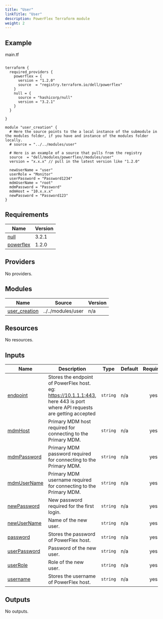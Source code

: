 ```yaml
---
title: "User"
linkTitle: "User"
description: PowerFlex Terraform module
weight: 2
---
```

<!--
Copyright (c) 2024 Dell Inc., or its subsidiaries. All Rights Reserved.

Licensed under the Mozilla Public License Version 2.0 (the "License");
you may not use this file except in compliance with the License.
You may obtain a copy of the License at

    http://mozilla.org/MPL/2.0/


Unless required by applicable law or agreed to in writing, software
distributed under the License is distributed on an "AS IS" BASIS,
WITHOUT WARRANTIES OR CONDITIONS OF ANY KIND, either express or implied.
See the License for the specific language governing permissions and
limitations under the License.
-->
## Example

main.tf
```hcl

terraform {
  required_providers {
    powerflex = {
      version = "1.2.0"
      source  = "registry.terraform.io/dell/powerflex"
    }
    null = {  
      source = "hashicorp/null"  
      version = "3.2.1"  
    }
  }
    
}

module "user_creation" {
  # Here the source points to the a local instance of the submodule in the modules folder, if you have and instance of the modules folder locally. 
  # source = "../../modules/user"

  # Here is an example of a source that pulls from the registry
  source  = "dell/modules/powerflex//modules/user"
  version = "x.x.x" // pull in the latest version like "1.2.0"

  newUserName = "user"
  userRole = "Monitor"
  userPassword = "Password1234"
  mdmUserName = "root"
  mdmPassword = "Password"
  mdmHost = "10.x.x.x"
  newPassword = "Password123"
}
```

<!-- BEGIN_TF_DOCS -->
## Requirements

| Name | Version |
|------|---------|
| <a name="requirement_null"></a> [null](#requirement\_null) | 3.2.1 |
| <a name="requirement_powerflex"></a> [powerflex](#requirement\_powerflex) | 1.2.0 |

## Providers

No providers.

## Modules

| Name | Source | Version |
|------|--------|---------|
| <a name="module_user_creation"></a> [user\_creation](#module\_user\_creation) | ../../modules/user | n/a |

## Resources

No resources.

## Inputs

| Name | Description | Type | Default | Required |
|------|-------------|------|---------|:--------:|
| <a name="input_endpoint"></a> [endpoint](#input\_endpoint) | Stores the endpoint of PowerFlex host. eg: https://10.1.1.1:443, here 443 is port where API requests are getting accepted | `string` | n/a | yes |
| <a name="input_mdmHost"></a> [mdmHost](#input\_mdmHost) | Primary MDM host required for connecting to the Primary MDM. | `string` | n/a | yes |
| <a name="input_mdmPassword"></a> [mdmPassword](#input\_mdmPassword) | Primary MDM password required for connecting to the Primary MDM. | `string` | n/a | yes |
| <a name="input_mdmUserName"></a> [mdmUserName](#input\_mdmUserName) | Primary MDM username required for connecting to the Primary MDM. | `string` | n/a | yes |
| <a name="input_newPassword"></a> [newPassword](#input\_newPassword) | New password required for the first login. | `string` | n/a | yes |
| <a name="input_newUserName"></a> [newUserName](#input\_newUserName) | Name of the new user. | `string` | n/a | yes |
| <a name="input_password"></a> [password](#input\_password) | Stores the password of PowerFlex host. | `string` | n/a | yes |
| <a name="input_userPassword"></a> [userPassword](#input\_userPassword) | Password of the new user. | `string` | n/a | yes |
| <a name="input_userRole"></a> [userRole](#input\_userRole) | Role of the new user. | `string` | n/a | yes |
| <a name="input_username"></a> [username](#input\_username) | Stores the username of PowerFlex host. | `string` | n/a | yes |

## Outputs

No outputs.
<!-- END_TF_DOCS -->